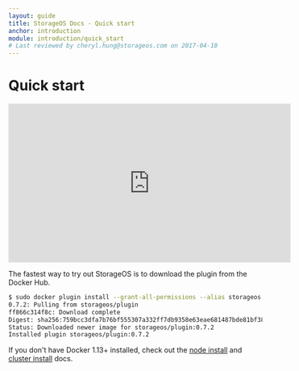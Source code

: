 ```yaml
---
layout: guide
title: StorageOS Docs - Quick start
anchor: introduction
module: introduction/quick_start
# Last reviewed by cheryl.hung@storageos.com on 2017-04-10
---
```


# Quick start

<iframe width="560" height="315" src="https://www.youtube.com/embed/Arhn0X0UQ-s" frameborder="0" allowfullscreen></iframe>

The fastest way to try out StorageOS is to download the plugin from the Docker
Hub.

```bash
$ sudo docker plugin install --grant-all-permissions --alias storageos storageos/plugin KV_BACKEND=boltdb
0.7.2: Pulling from storageos/plugin
ff866c314f8c: Download complete
Digest: sha256:759bcc3dfa7b76bf555307a332ff7db9358e63eae681487bde81bf3860af9067
Status: Downloaded newer image for storageos/plugin:0.7.2
Installed plugin storageos/plugin:0.7.2
```

If you don't have Docker 1.13+ installed, check out the
[node install](../install/nodeinstall.html) and [cluster install](../install/clusterinstall.html) docs.
